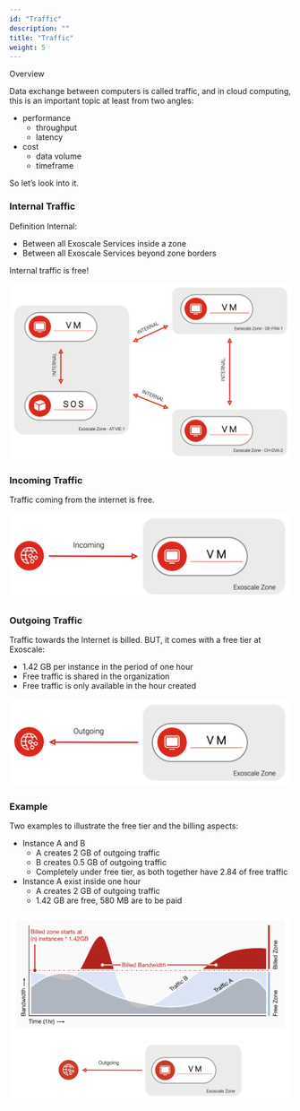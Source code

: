 ```yaml
---
id: "Traffic"
description: ""
title: "Traffic"
weight: 5
---
```


Overview

Data exchange between computers is called traffic, and in cloud computing, this is an important topic at least from two angles:

- performance
  - throughput
  - latency
- cost
  - data volume
  - timeframe

So let’s look into it.

### Internal Traffic

Definition Internal:

- Between all Exoscale Services inside a zone
- Between all Exoscale Services beyond zone borders

Internal traffic is free!

![traffic-internal](traffic-internal.png)

### Incoming Traffic
Traffic coming from the internet is free.

![traffic-incoming](traffic-incoming.png)

### Outgoing Traffic
Traffic towards the Internet is billed. BUT, it comes with a free tier at Exoscale:

- 1.42 GB per instance in the period of one hour
- Free traffic is shared in the organization
- Free traffic is only available in the hour created

![traffic-outgoing](traffic-outgoing.png)

### Example
Two examples to illustrate the free tier and the billing aspects:

- Instance A and B
   - A creates 2 GB of outgoing traffic
   - B creates 0.5 GB of outgoing traffic
   - Completely under free tier, as both together have 2.84 of free traffic
- Instance A exist inside one hour
   - A creates 2 GB of outgoing traffic
   - 1.42 GB are free, 580 MB are to be paid

![traffic-example](traffic-example.png)
